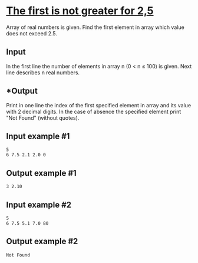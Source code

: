 # [The first is not greater for 2,5](https://www.e-olymp.com/en/contests/9608/problems/84245)
Array of real numbers is given. Find the first element in array which value does not exceed 2.5.

## Input
In the first line the number of elements in array n (0 < n ≤ 100) is given. Next line describes n real numbers.

## *Output
Print in one line the index of the first specified element in array and its value with 2 decimal digits. In the case of absence the specified element print "Not Found" (without quotes).

## Input example #1
```
5
6 7.5 2.1 2.0 0
```


## Output example #1
```
3 2.10
```

## Input example #2
```
5
6 7.5 5.1 7.0 80
```

## Output example #2
```
Not Found
```
